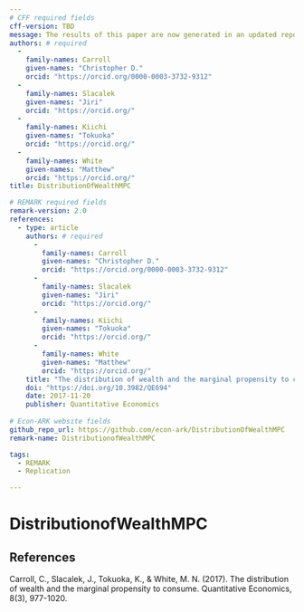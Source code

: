 ```yaml
---
# CFF required fields
cff-version: TBD
message: The results of this paper are now generated in an updated repository using a more modern version of HARK, [DistributionOfWealthMPC](https://github.com/econ-ark/DistributionOfWealthMPC). Any followup work should build on the updated code in that repository.
authors: # required
  -
    family-names: Carroll
    given-names: "Christopher D."
    orcid: "https://orcid.org/0000-0003-3732-9312"
  -
    family-names: Slacalek
    given-names: "Jiri"
    orcid: "https://orcid.org/"
  -
    family-names: Kiichi
    given-names: "Tokuoka"
    orcid: "https://orcid.org/"
  -
    family-names: White
    given-names: "Matthew"
    orcid: "https://orcid.org/"
title: DistributionOfWealthMPC

# REMARK required fields
remark-version: 2.0
references: 
  - type: article
	authors: # required
      -
		family-names: Carroll
		given-names: "Christopher D."
		orcid: "https://orcid.org/0000-0003-3732-9312"
	  -
		family-names: Slacalek
	   	given-names: "Jiri"
		orcid: "https://orcid.org/"
	  -
		family-names: Kiichi
		given-names: "Tokuoka"
		orcid: "https://orcid.org/"
	  -
		family-names: White
	   	given-names: "Matthew"
		orcid: "https://orcid.org/"    
	title: "The distribution of wealth and the marginal propensity to consume"
	doi: "https://doi.org/10.3982/QE694"
	date: 2017-11-20
	publisher: Quantitative Economics
	
# Econ-ARK website fields
github_repo_url: https://github.com/econ-ark/DistributionOfWealthMPC
remark-name: DistributionofWealthMPC

tags:
  - REMARK
  - Replication

---
```



# DistributionofWealthMPC 

## References

Carroll, C., Slacalek, J., Tokuoka, K., & White, M. N. (2017). The distribution of wealth and the marginal propensity to consume. Quantitative Economics, 8(3), 977-1020.


